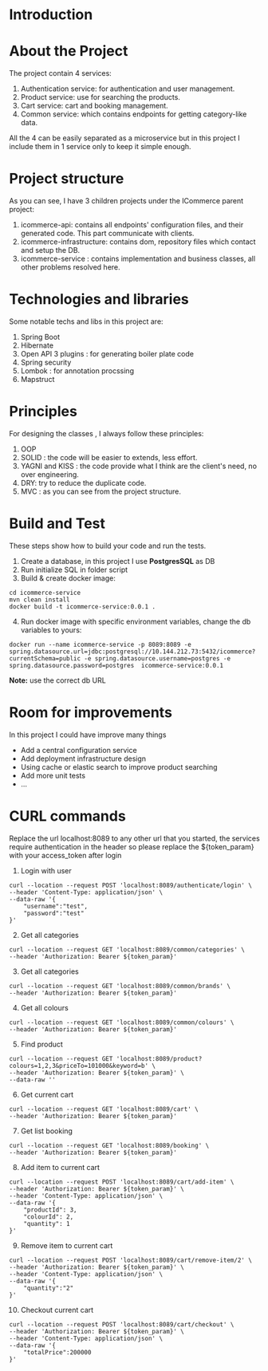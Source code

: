 # Introduction 

# About the Project
The project contain 4 services: 
1. Authentication service: for authentication and user management.
2. Product service: use for searching the products.
3. Cart service: cart and booking management.
4. Common service: which contains endpoints for getting category-like data.  

All the 4 can be easily separated as a microservice but in this project I include them in 1 service only to keep it simple enough.

# Project structure
As you can see, I have 3 children projects under the ICommerce parent project:
1. icommerce-api: contains all endpoints' configuration files, and their generated code. This part communicate with clients.
2. icommerce-infrastructure: contains dom, repository files which contact and setup the DB.
3. icommerce-service : contains implementation and business classes, all other problems resolved here.

# Technologies and libraries
Some notable techs and libs in this project are:
1. Spring Boot
2. Hibernate
3. Open API 3 plugins : for generating boiler plate code
4. Spring security
5. Lombok : for annotation procssing
6. Mapstruct

# Principles
For designing the classes , I always follow these principles:
1. OOP
2. SOLID : the code will be easier to extends, less effort.
3. YAGNI and KISS : the code provide what I think are the client's need, no over engineering.
4. DRY: try to reduce the duplicate code.
5. MVC : as you can see from the project structure. 

# Build and Test
These steps show how to build your code and run the tests.
1.  Create a database, in this project I use **PostgresSQL** as DB
2.  Run initialize SQL in folder script
3.  Build & create docker image:
~~~
cd icommerce-service
mvn clean install
docker build -t icommerce-service:0.0.1 .
~~~
4.  Run docker image with specific environment variables, change the db variables to yours:
~~~
docker run --name icommerce-service -p 8089:8089 -e spring.datasource.url=jdbc:postgresql://10.144.212.73:5432/icommerce?currentSchema=public -e spring.datasource.username=postgres -e spring.datasource.password=postgres  icommerce-service:0.0.1
~~~
**Note:** use the correct db URL
# Room for improvements
In this project I could have improve many things 
- Add a central configuration service
- Add deployment infrastructure design
- Using cache or elastic search to improve product searching
- Add more unit tests 
- ...

# CURL commands
Replace the url localhost:8089 to any other url that you started, the services require authentication in the header so please replace the ${token_param} with your access_token after login
1. Login with user
~~~
curl --location --request POST 'localhost:8089/authenticate/login' \
--header 'Content-Type: application/json' \
--data-raw '{
    "username":"test",
    "password":"test"
}'
~~~

2. Get all categories
~~~
curl --location --request GET 'localhost:8089/common/categories' \
--header 'Authorization: Bearer ${token_param}'
~~~

3. Get all categories
~~~
curl --location --request GET 'localhost:8089/common/brands' \
--header 'Authorization: Bearer ${token_param}'
~~~

4. Get all colours
~~~
curl --location --request GET 'localhost:8089/common/colours' \
--header 'Authorization: Bearer ${token_param}'
~~~

5. Find product
~~~
curl --location --request GET 'localhost:8089/product?colours=1,2,3&priceTo=101000&keyword=b' \
--header 'Authorization: Bearer ${token_param}' \
--data-raw ''
~~~

6. Get current cart
~~~
curl --location --request GET 'localhost:8089/cart' \
--header 'Authorization: Bearer ${token_param}'
~~~

7. Get list booking 
~~~
curl --location --request GET 'localhost:8089/booking' \
--header 'Authorization: Bearer ${token_param}'
~~~

8. Add item to current cart
~~~
curl --location --request POST 'localhost:8089/cart/add-item' \
--header 'Authorization: Bearer ${token_param}' \
--header 'Content-Type: application/json' \
--data-raw '{
    "productId": 3,
    "colourId": 2,
    "quantity": 1
}'
~~~

9. Remove item to current cart
~~~
curl --location --request POST 'localhost:8089/cart/remove-item/2' \
--header 'Authorization: Bearer ${token_param}' \
--header 'Content-Type: application/json' \
--data-raw '{
    "quantity":"2"
}'
~~~

10. Checkout current cart 
~~~
curl --location --request POST 'localhost:8089/cart/checkout' \
--header 'Authorization: Bearer ${token_param}' \
--header 'Content-Type: application/json' \
--data-raw '{
    "totalPrice":200000
}'
~~~
